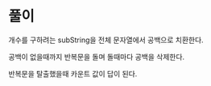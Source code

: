 # 풀이
개수를 구하려는 subString을 전체 문자열에서 공백으로 치환한다.

공백이 없을때까지 반복문을 돌며 돌때마다 공백을 삭제한다.

반복문을 탈출했을때 카운트 값이 답이 된다.
